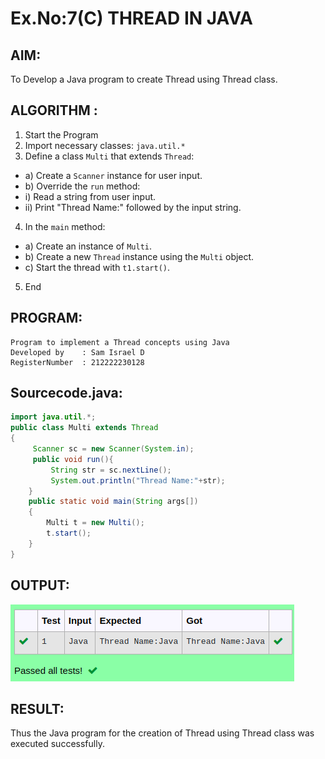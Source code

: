 # Ex.No:7(C)             THREAD IN JAVA
## AIM:
 To Develop a Java program to create Thread using Thread class.


## ALGORITHM :
1.  Start the Program
2.	Import necessary classes: `java.util.*`
3.	Define a class `Multi` that extends `Thread`:
-	a) Create a `Scanner` instance for user input.
-	b) Override the `run` method:
-	i) Read a string from user input.
-	ii) Print "Thread Name:" followed by the input string.
4.	In the `main` method:
-	a) Create an instance of `Multi`.
-	b) Create a new `Thread` instance using the `Multi` object.
-	c) Start the thread with `t1.start()`.
5.	End





## PROGRAM:
 ```
Program to implement a Thread concepts using Java
Developed by    : Sam Israel D 
RegisterNumber  : 212222230128 
```

## Sourcecode.java:


```java
import java.util.*;
public class Multi extends Thread
{  
     Scanner sc = new Scanner(System.in);
     public void run(){
         String str = sc.nextLine();
         System.out.println("Thread Name:"+str);
    }
    public static void main(String args[])
    {  
        Multi t = new Multi();
        t.start();
    }  
}  
```




## OUTPUT:

![alt text](image.png)

## RESULT:
Thus the Java program for the creation of Thread using Thread class was executed successfully.







